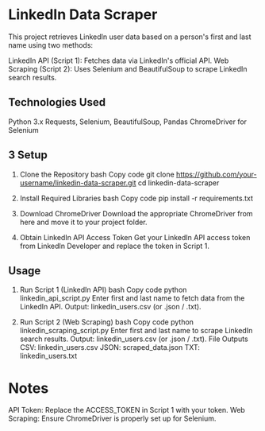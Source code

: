 # LinkedIn Data Scraper
This project retrieves LinkedIn user data based on a person's first and last name using two methods:

LinkedIn API (Script 1): Fetches data via LinkedIn's official API.
Web Scraping (Script 2): Uses Selenium and BeautifulSoup to scrape LinkedIn search results.

## Technologies Used
Python 3.x
Requests, Selenium, BeautifulSoup, Pandas
ChromeDriver for Selenium

## 3 Setup
1. Clone the Repository
bash
Copy code
git clone https://github.com/your-username/linkedin-data-scraper.git
cd linkedin-data-scraper

2. Install Required Libraries
bash
Copy code
pip install -r requirements.txt

3. Download ChromeDriver
Download the appropriate ChromeDriver from here and move it to your project folder.

4. Obtain LinkedIn API Access Token
Get your LinkedIn API access token from LinkedIn Developer and replace the token in Script 1.

## Usage
1. Run Script 1 (LinkedIn API)
bash
Copy code
python linkedin_api_script.py
Enter first and last name to fetch data from the LinkedIn API.
Output: linkedin_users.csv (or .json / .txt).

2. Run Script 2 (Web Scraping)
bash
Copy code
python linkedin_scraping_script.py
Enter first and last name to scrape LinkedIn search results.
Output: linkedin_users.csv (or .json / .txt).
File Outputs
CSV: linkedin_users.csv
JSON: scraped_data.json
TXT: linkedin_users.txt

# Notes
API Token: Replace the ACCESS_TOKEN in Script 1 with your token.
Web Scraping: Ensure ChromeDriver is properly set up for Selenium.
